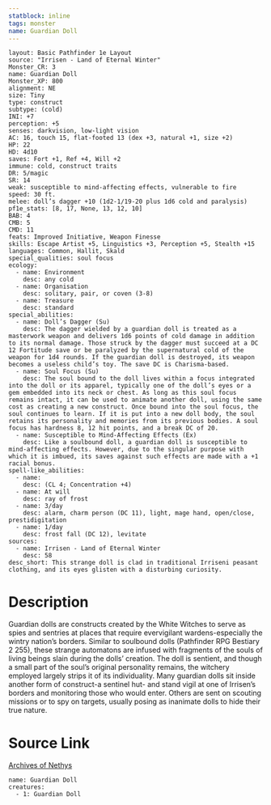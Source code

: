 ```yaml
---
statblock: inline
tags: monster
name: Guardian Doll
---
```

```statblock
layout: Basic Pathfinder 1e Layout
source: "Irrisen - Land of Eternal Winter"
Monster_CR: 3
name: Guardian Doll
Monster_XP: 800
alignment: NE
size: Tiny
type: construct
subtype: (cold)
INI: +7
perception: +5
senses: darkvision, low-light vision
AC: 16, touch 15, flat-footed 13 (dex +3, natural +1, size +2)
HP: 22
HD: 4d10
saves: Fort +1, Ref +4, Will +2
immune: cold, construct traits
DR: 5/magic
SR: 14
weak: susceptible to mind-affecting effects, vulnerable to fire
speed: 30 ft.
melee: doll’s dagger +10 (1d2-1/19-20 plus 1d6 cold and paralysis)
pf1e_stats: [8, 17, None, 13, 12, 10]
BAB: 4
CMB: 5
CMD: 11
feats: Improved Initiative, Weapon Finesse
skills: Escape Artist +5, Linguistics +3, Perception +5, Stealth +15
languages: Common, Hallit, Skald
special_qualities: soul focus
ecology:
  - name: Environment
    desc: any cold
  - name: Organisation
    desc: solitary, pair, or coven (3-8)
  - name: Treasure
    desc: standard
special_abilities:
  - name: Doll’s Dagger (Su)
    desc: The dagger wielded by a guardian doll is treated as a masterwork weapon and delivers 1d6 points of cold damage in addition to its normal damage. Those struck by the dagger must succeed at a DC 12 Fortitude save or be paralyzed by the supernatural cold of the weapon for 1d4 rounds. If the guardian doll is destroyed, its weapon becomes a useless child’s toy. The save DC is Charisma-based.
  - name: Soul Focus (Su)
    desc: The soul bound to the doll lives within a focus integrated into the doll or its apparel, typically one of the doll’s eyes or a gem embedded into its neck or chest. As long as this soul focus remains intact, it can be used to animate another doll, using the same cost as creating a new construct. Once bound into the soul focus, the soul continues to learn. If it is put into a new doll body, the soul retains its personality and memories from its previous bodies. A soul focus has hardness 8, 12 hit points, and a break DC of 20.
  - name: Susceptible to Mind-Affecting Effects (Ex)
    desc: Like a soulbound doll, a guardian doll is susceptible to mind-affecting effects. However, due to the singular purpose with which it is imbued, its saves against such effects are made with a +1 racial bonus.
spell-like_abilities:
  - name:
    desc: (CL 4; Concentration +4)
  - name: At will
    desc: ray of frost
  - name: 3/day
    desc: alarm, charm person (DC 11), light, mage hand, open/close, prestidigitation
  - name: 1/day
    desc: frost fall (DC 12), levitate
sources:
  - name: Irrisen - Land of Eternal Winter
    desc: 58
desc_short: This strange doll is clad in traditional Irriseni peasant clothing, and its eyes glisten with a disturbing curiosity.
```
# Description
Guardian dolls are constructs created by the White Witches to serve as spies and sentries at places that require evervigilant wardens-especially the wintry nation’s borders. Similar to soulbound dolls (Pathfinder RPG Bestiary 2 255), these strange automatons are infused with fragments of the souls of living beings slain during the dolls’ creation. The doll is sentient, and though a small part of the soul’s original personality remains, the witchery employed largely strips it of its individuality. Many guardian dolls sit inside another form of construct-a sentinel hut- and stand vigil at one of Irrisen’s borders and monitoring those who would enter. Others are sent on scouting missions or to spy on targets, usually posing as inanimate dolls to hide their true nature.
# Source Link
[Archives of Nethys](https://aonprd.com/MonsterDisplay.aspx?ItemName=Guardian%20Doll)
```encounter-table
name: Guardian Doll
creatures:
  - 1: Guardian Doll
```

